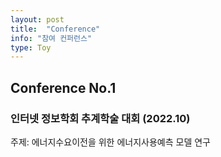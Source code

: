 ```yaml
---
layout: post
title:  "Conference"
info: "참여 컨퍼런스"
type: Toy
---
```


## Conference No.1
### 인터넷 정보학회 추계학술 대회 (2022.10)
주제: 에너지수요이전을 위한 에너지사용예측 모델 연구

